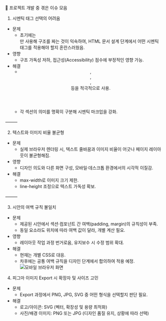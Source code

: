 🐞 프로젝트 개발 중 겪은 이슈 모음

1. 시멘틱 태그 선택의 어려움
- 문제
   - 초기에는 <div>만 사용해 구조를 짜는 것이 익숙하여, HTML 문서 설계 단계에서 어떤 시멘틱 태그를 적용해야 할지 혼란스러웠음.
- 영향
   - 구조 가독성 저하, 접근성(Accessibility) 점수에 부정적인 영향 가능.
- 해결
   - <header>, <main>, <section>, <footer> 등을 적극적으로 사용.
   - 각 섹션의 의미를 명확히 구분해 시멘틱 마크업을 강화.

⸻

2. 텍스트와 이미지 비율 불균형
- 문제
   - 실제 브라우저 렌더링 시, 텍스트 줄바꿈과 이미지 비율이 어긋나 페이지 레이아웃이 불균형해짐.
- 영향
   - 디자인 의도와 다른 화면 구성, 모바일·데스크톱 환경에서의 시각적 이질감.
- 해결
   - max-width로 이미지 크기 제한.
   - line-height 조정으로 텍스트 가독성 확보.

⸻

3. 시안의 여백 규칙 불일치
- 문제
   - 제공된 시안에서 섹션·컴포넌트 간 여백(padding, margin)의 규칙성이 부족.
   - 동일 요소라도 위치에 따라 여백 값이 달라, 개별 계산 필요.
- 영향
   - 레이아웃 작업 과정 번거로움, 유지보수 시 수정 범위 확대.
- 해결
   - 현재는 개별 CSS로 대응.
   - 차후에는 공통 여백 규칙을 디자인 단계에서 합의하여 적용 예정.
![모바일 브라우저 화면](https://kyuhokim11.github.io/10000hours-rules-page/assets/images/padding-problem.png) 

4. 피그마 이미지 Export 시 확장자 및 사이즈 고민
- 문제
   - Export 과정에서 PNG, JPG, SVG 중 어떤 형식을 선택할지 판단 필요.
- 해결
   - 로고/아이콘: SVG (벡터, 확장성 및 용량 최적화)
   - 사진/배경 이미지: PNG 또는 JPG (디자인 품질 유지, 상황에 따라 선택)
